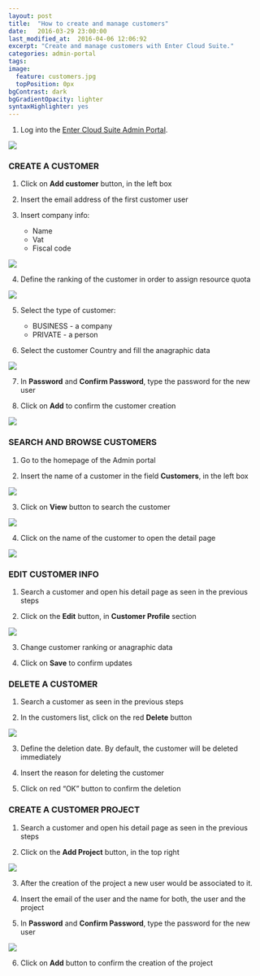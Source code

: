 ```yaml
---
layout: post
title:  "How to create and manage customers"
date:   2016-03-29 23:00:00
last_modified_at:  2016-04-06 12:06:92
excerpt: "Create and manage customers with Enter Cloud Suite."
categories: admin-portal
tags:
image:
  feature: customers.jpg
  topPosition: 0px
bgContrast: dark
bgGradientOpacity: lighter
syntaxHighlighter: yes
---
```

1. Log into the <a href="https://admin.entercloudsuite.com" target="_blank">Enter Cloud Suite Admin Portal</a>.
<img class="responsive-guide-img" src="{{ site.baseurl_posts_img }}ecs-admin-portal-customers-01.png">

### CREATE A CUSTOMER

1. Click on **Add customer** button, in the left box

2. Insert the email address of the first customer user

3. Insert company info:
    * Name
    * Vat
    * Fiscal code
<img class="responsive-guide-img" src="{{ site.baseurl_posts_img }}ecs-admin-portal-customers-02.png">

4. Define the ranking of the customer in order to assign resource quota
<img class="responsive-guide-img" src="{{ site.baseurl_posts_img }}ecs-admin-portal-customers-03.png">

5. Select the type of customer:
    * BUSINESS - a company
    * PRIVATE - a person

6. Select the customer Country and fill the anagraphic data
<img class="responsive-guide-img" src="{{ site.baseurl_posts_img }}ecs-admin-portal-customers-04.png">

7. In **Password** and **Confirm Password**, type the password for the new user

8. Click on **Add** to confirm the customer creation
<img class="responsive-guide-img" src="{{ site.baseurl_posts_img }}ecs-admin-portal-customers-05.png">

### SEARCH AND BROWSE CUSTOMERS

1. Go to the homepage of the Admin portal

2. Insert the name of a customer in the field **Customers**, in the left box
<img class="responsive-guide-img" src="{{ site.baseurl_posts_img }}ecs-admin-portal-customers-06.png">

3. Click on **View** button to search the customer
<img class="responsive-guide-img" src="{{ site.baseurl_posts_img }}ecs-admin-portal-customers-07.png">

4. Click on the name of the customer to open the detail page
<img class="responsive-guide-img" src="{{ site.baseurl_posts_img }}ecs-admin-portal-customers-08.png">

### EDIT CUSTOMER INFO

1. Search a customer and open his detail page as seen in the previous steps

2. Click on the **Edit** button, in **Customer Profile** section 
<img class="responsive-guide-img" src="{{ site.baseurl_posts_img }}ecs-admin-portal-customers-09.png">

3. Change customer ranking or anagraphic data

4. Click on **Save** to confirm updates

### DELETE A CUSTOMER

1. Search a customer as seen in the previous steps

2. In the customers list, click on the red **Delete** button  
<img class="responsive-guide-img" src="{{ site.baseurl_posts_img }}ecs-admin-portal-customers-10.png">

3. Define the deletion date. By default, the customer will be deleted immediately

4. Insert the reason for deleting the customer

5. Click on red “OK” button to confirm the deletion

### CREATE A CUSTOMER PROJECT

1. Search a customer and open his detail page as seen in the previous steps

2. Click on the **Add Project** button, in the top right 
<img class="responsive-guide-img" src="{{ site.baseurl_posts_img }}ecs-admin-portal-customers-11.png">

3. After the creation of the project a new user would be associated to it.

4. Insert the email of the user and the name for both, the user and the project

5. In **Password** and **Confirm Password**, type the password for the new user
<img class="responsive-guide-img" src="{{ site.baseurl_posts_img }}ecs-admin-portal-customers-12.png">

6. Click on **Add** button to confirm the creation of the project